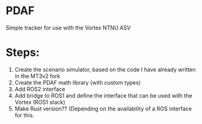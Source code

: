 # PDAF
Simple tracker for use with the Vortex NTNU ASV

# Steps:
1. Create the scenario simulator, based on the code I have already written in the MT3v2 fork
2. Create the PDAF math library (with custom types)
3. Add ROS2 interface
4. Add bridge to ROS1 and define the interface that can be used with the Vortex (ROS1 stack)
5. Make Rust version?? (Depending on the availability of a ROS interface for this.
